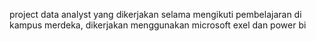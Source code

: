 project data analyst yang dikerjakan selama mengikuti pembelajaran di kampus merdeka, dikerjakan menggunakan microsoft exel dan power bi

